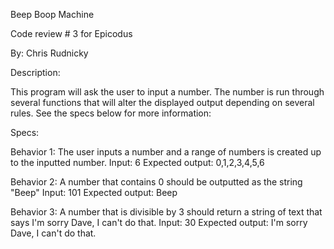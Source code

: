 Beep Boop Machine

Code review # 3 for Epicodus

By: Chris Rudnicky

Description:

This program will ask the user to input a number. The number is run through several functions that will alter the displayed output depending on several rules. See the specs below for more information:

Specs:

Behavior 1:
The user inputs a number and a range of numbers is created up to the inputted number.
Input: 6
Expected output: 0,1,2,3,4,5,6

Behavior 2:
A number that contains 0 should be outputted as the string "Beep"
Input: 101
Expected output: Beep

Behavior 3:
A number that is divisible by 3 should return a string of text that says I'm sorry Dave, I can't do that.
Input: 30
Expected output: I'm sorry Dave, I can't do that.
